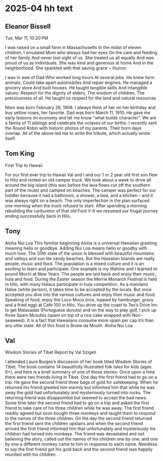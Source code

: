 # 2025-04 hh text


## Eleanor Bissell
Tue, Mar 11, 10:20 PM


I was raised on a small farm in Massachusetts
In the midst of eleven children,
I emulated Mom who always had her eyes
On the care and feeding of her family
And never lost sight of us.
She treated us all equally
And was proud of us as individuals.
She was kind and generous at home
And in the neighborhood.
She sparkled with that saving grace ~ Humor.

I was in awe of Dad
Who worked long hours
At several jobs.
He knew farm animals,
Could take apart automobiles
And repair engines.
He managed a grocery store
And built houses.
He taught tangible skills
And intangible values:
Respect for the dignity of elders,
The wisdom of children,
The preciousness of all.
He taught us respect for the land
and natural resources

Mom was born February 28, 1908. I always think of her on her birthday and buy yellow roses, her favorite. Dad was born March 11, 1910. He gave me early lessons on economy and let me know "what builds character". We are a family of 11 siblings and celebrate the octaves of our births. I recently sent the Round Robin with historic photos of my parents. Their born days overlap. All of the above led me to write the tribute, which actually wrote itself.


## Tom King

First Trip to Hawaii

For our first ever trip to Hawaii Val and I and our 1 or 2 year old first son flew to Hilo and rented an old camper truck. We took about a week to drive all around the big island (this was before the lava flows cut off the southern part of the route) and camped on beaches. The camper was perfect for our toddler because it had a bathroom, a shower, a bed, and a kitchen – and it was always right on a beach. The only imperfection in the plan surfaced one morning when the truck refused to start. After spending a morning rebuilding the carburetor of that old Ford V-8 we resumed our frugal journey ending successfully back in Hilo.


## Tony

Aloha Nui Loa
This familiar beginning Aloha is a universal Hawaiian greeting meaning hello or goodbye. Adding Nui Loa means hello or goodby with much love. The 50th state of the union is blessed with beautiful mountains and valleys and sun lite sandy beaches.
But the Hawaiian Islands are really people, music and food. The population is a mixed culture and it is an exciting to learn and participate. One example is my Wahine and I learned to pound Mochi at New Years. The people are laid back and enjoy their music, hula and food. During the Easter season the Merrie Monarch Festival is held in Hilo, with many Halaus participate in hula competition. 
As a mainland Haloe (white person), it takes time to be accepted by the locals. But once accepted you dive into the various cultures and enjoy their music and food. Speaking
of food, enjoy the Loco Moco (rice, topped by hamburger, gravy and a fried egg) at Cafe 100 in Hilo. You drive up the coast to Tex’s Drive Inn to get Malasadas (Portuguese donuts) and on the way to play golf, I pick up three Spam Musubis (spam on top of a rice cake wrapped with Nori-seaweed). It is a fact that Hawaiians consume more spam per cap it’s than any othe state. All of this food is Broke da Mouth.
Aloha Nui Loa

## Val

Wisdom Stories of Tibet
Report by Val Szigeti

I attended Laura Burges’s discussion of her book titled Wisdom Stories of Tibet. The book contains 14 beautifully illustrated folk tales for kids (ages 6+), and here is a brief summery of one of those stories:
Once upon a time there were two friends living in Tibet. One day the first friend had to go on a trip. He gave the second friend three bags of gold for safekeeping. When he returned his friend greeted him warmly but informed him that while he was away the gold had unfortunately and mysteriously turned into rocks. The returning friend was disappointed but seemed to accept the bad news. 
Some time later the second friend had to go on a trip and asked the first friend to take care of his three children while he was away. The first friend readily agreed but soon bought three monkeys and taught them to respond to the names of the three children. On the day the second friend returned the first friend sent the children upstairs and when the second friend arrived the first friend informed him that unfortunately and mysteriously his children had turned into monkeys. The friend was devastated and not believing the story, called out the names of his children one by one; and one by one a different monkey came to him in response to each name. 
Needless to say the first friend got his gold back and the second friend was happily reunited with his children. 